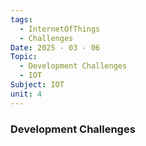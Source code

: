 ```yaml
---
tags:
  - InternetOfThings
  - Challenges
Date: 2025 - 03 - 06
Topic:
  - Development Challenges
  - IOT
Subject: IOT
unit: 4
---
```


### Development Challenges

